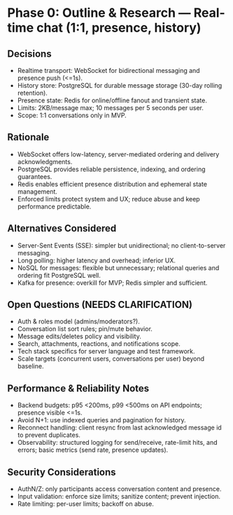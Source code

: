 # Phase 0: Outline & Research — Real-time chat (1:1, presence, history)

## Decisions
- Realtime transport: WebSocket for bidirectional messaging and presence push (<=1s).
- History store: PostgreSQL for durable message storage (30-day rolling retention).
- Presence state: Redis for online/offline fanout and transient state.
- Limits: 2KB/message max; 10 messages per 5 seconds per user.
- Scope: 1:1 conversations only in MVP.

## Rationale
- WebSocket offers low-latency, server-mediated ordering and delivery acknowledgments.
- PostgreSQL provides reliable persistence, indexing, and ordering guarantees.
- Redis enables efficient presence distribution and ephemeral state management.
- Enforced limits protect system and UX; reduce abuse and keep performance predictable.

## Alternatives Considered
- Server-Sent Events (SSE): simpler but unidirectional; no client-to-server messaging.
- Long polling: higher latency and overhead; inferior UX.
- NoSQL for messages: flexible but unnecessary; relational queries and ordering fit PostgreSQL well.
- Kafka for presence: overkill for MVP; Redis simpler and sufficient.

## Open Questions (NEEDS CLARIFICATION)
- Auth & roles model (admins/moderators?).
- Conversation list sort rules; pin/mute behavior.
- Message edits/deletes policy and visibility.
- Search, attachments, reactions, and notifications scope.
- Tech stack specifics for server language and test framework.
- Scale targets (concurrent users, conversations per user) beyond baseline.

## Performance & Reliability Notes
- Backend budgets: p95 <200ms, p99 <500ms on API endpoints; presence visible <=1s.
- Avoid N+1: use indexed queries and pagination for history.
- Reconnect handling: client resync from last acknowledged message id to prevent duplicates.
- Observability: structured logging for send/receive, rate-limit hits, and errors; basic metrics (send rate, presence updates).

## Security Considerations
- AuthN/Z: only participants access conversation content and presence.
- Input validation: enforce size limits; sanitize content; prevent injection.
- Rate limiting: per-user limits; backoff on abuse.
